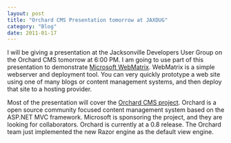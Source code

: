 ```yaml
---
layout: post
title: "Orchard CMS Presentation tomorrow at JAXDUG"
category: "Blog"
date: 2011-01-17
---
```



I will be giving a presentation at the Jacksonville Developers User Group on the Orchard CMS tomorrow at 6:00 PM. I am going to use part of this presentation to demonstrate [Microsoft WebMatrix](http://www.asp.net/webmatrix). WebMatrix is a simple webserver and deployment tool. You can very quickly prototype a web site using one of many blogs or content management systems, and then deploy that site to a hosting provider.

Most of the presentation will cover the [Orchard CMS project](http://www.orchardproject.net). Orchard is a open source community focused content management system based on the ASP.NET MVC framework. Microsoft is sponsoring the project, and they are looking for collaborators. Orchard is currently at a 0.8 release. The Orchard team just implemented the new Razor engine as the default view engine.